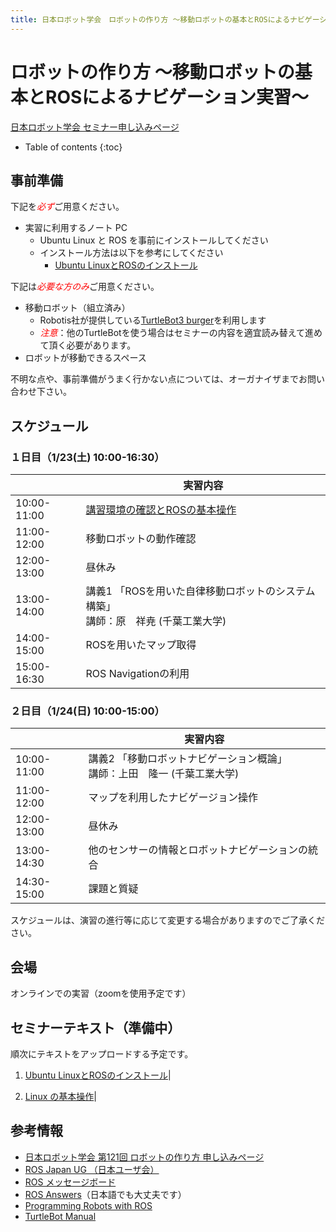 ```yaml
---
title: 日本ロボット学会　ロボットの作り方 ～移動ロボットの基本とROSによるナビゲーション実習～
---
```


# ロボットの作り方 ～移動ロボットの基本とROSによるナビゲーション実習～

[日本ロボット学会 セミナー申し込みページ](https://www.rsj.or.jp/event/seminar/news/2020/s131.html)

- Table of contents
{:toc}

## 事前準備

下記を<span style="color:red">*必ず*</span>ご用意ください。

- 実習に利用するノート PC
  - Ubuntu Linux と ROS を事前にインストールしてください
  - インストール方法は以下を参考にしてください
    - [Ubuntu LinuxとROSのインストール](linux_and_ros_install.html)
<!---   - ノート PC は USB type A ポートが2ポート以上あるもの、もしくは USB ハブをご用意ください
- プログラムの事前ダウンロード
  - 下記のスクリプトをお使いいただければ、お使いの PC 環境にセミナーで作成するプログラム一式がダウンロードされます
  - ネットワーク接続ができない場合に備えて、下記手順で事前にダウンロードしておいてください
    1. `$ wget https://raw.githubusercontent.com/takahasi/ros_moveit_rsj_tutorial/gh-pages/download_contents.sh`
    1. `$ chmod +x download_contents.sh`
    1. `$ ./download_contents.sh`
- セミナーテキストの事前ダウンロード
  - 下記の URL にセミナーで使用するテキスト一式が PDF 形式で格納されています
  - ネットワーク接続ができない場合に備えて、事前にダウンロードしておいてください（紙でも配布する予定です）
    1. <https://github.com/takahasi/ros_moveit_rsj_tutorial/tree/gh-pages/pdf> 
--->

下記は<span style="color:red">*必要な方のみ*</span>ご用意ください。

- 移動ロボット（組立済み）
  - Robotis社が提供している[TurtleBot3 burger](https://emanual.robotis.com/docs/en/platform/turtlebot3/overview/)を利用します
  - <span style="color:red">_注意_</span>：他のTurtleBotを使う場合はセミナーの内容を適宜読み替えて進めて頂く必要があります。
- ロボットが移動できるスペース

不明な点や、事前準備がうまく行かない点については、オーガナイザまでお問い合わせ下さい。

## スケジュール

### １日目（1/23(土) 10:00-16:30）

<!--- |09:45-|受付開始| --->
||実習内容|
|---|---|
|10:00-11:00|[講習環境の確認とROSの基本操作](ros_basics.html)|
|11:00-12:00|移動ロボットの動作確認|
|12:00-13:00|昼休み|
|13:00-14:00|講義1 「ROSを用いた自律移動ロボットのシステム構築」<br>講師：原　祥尭 (千葉工業大学)|
|14:00-15:00|ROSを用いたマップ取得|
|15:00-16:30|ROS Navigationの利用|

### ２日目（1/24(日) 10:00-15:00）

<!--- |09:00-|受付開始| --->
||実習内容|
|---|---|
|10:00-11:00|講義2 「移動ロボットナビゲーション概論」<br>講師：上田　隆一 (千葉工業大学)|
|11:00-12:00|マップを利用したナビゲージョン操作|
|12:00-13:00|昼休み|
|13:00-14:30|他のセンサーの情報とロボットナビゲーションの統合|
|14:30-15:00|課題と質疑|

スケジュールは、演習の進行等に応じて変更する場合がありますのでご了承ください。

## 会場

オンラインでの実習（zoomを使用予定です）


## セミナーテキスト（準備中）
順次にテキストをアップロードする予定です。

1. [Ubuntu LinuxとROSのインストール](linux_and_ros_install.html)|

1. [Linux の基本操作](linux_basics.html)|
<!---
1. [移動ロボットの基本動作](manipulator_check.html)|
<!---
1. [ROS の基本操作](ros_basics.html)|  
<!---
1. [マニピュレータ制御](manipulators_and_moveit.html)|
<!---
1. [カメラの動作確認](camera_check.html)|
<!---
1. [画像処理](image_processing_and_opencv.html)|
<!---
1. [ROS の便利機能](ros_useful_stuff.html)|
<!---
1. [画像処理とマニピュレーションの組み合わせ](full_application.html)|
--->

## 参考情報

- [日本ロボット学会 第121回 ロボットの作り方 申し込みページ](https://www.rsj.or.jp/event/seminar/news/2020/s131.html)
- [ROS Japan UG （日本ユーザ会）](https://rosjp.connpass.com/)
- [ROS メッセージボード](https://discourse.ros.org/)
- [ROS Answers](http://answers.ros.org/)（日本語でも大丈夫です）
- [Programming Robots with ROS](http://shop.oreilly.com/product/0636920024736.do)
- [TurtleBot Manual](https://emanual.robotis.com/docs/en/platform/turtlebot3/overview/)
